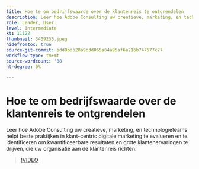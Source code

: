 ```yaml
---
title: Hoe te om bedrijfswaarde over de klantenreis te ontgrendelen
description: Leer hoe Adobe Consulting uw creatieve, marketing, en technologieteams helpt beste praktijken in klant-centric digitale marketing te evalueren en te identificeren om kwantificeerbare resultaten en grote klantenervaringen te drijven, die uw organisatie aan de klantenreis richten.
role: Leader, User
level: Intermediate
kt: 11122
thumbnail: 3409235.jpeg
hidefromtoc: true
source-git-commit: edd0bdb28a9b3d065a64a95af6a216b747577c77
workflow-type: tm+mt
source-wordcount: '88'
ht-degree: 0%

---
```


# Hoe te om bedrijfswaarde over de klantenreis te ontgrendelen

Leer hoe Adobe Consulting uw creatieve, marketing, en technologieteams helpt beste praktijken in klant-centric digitale marketing te evalueren en te identificeren om kwantificeerbare resultaten en grote klantenervaringen te drijven, die uw organisatie aan de klantenreis richten.

>[!VIDEO](https://video.tv.adobe.com/v/3409235/?quality=12&learn=on)

